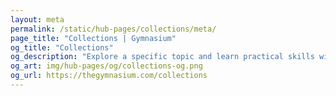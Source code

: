 ```yaml
---
layout: meta
permalink: /static/hub-pages/collections/meta/
page_title: "Collections | Gymnasium"
og_title: "Collections"
og_description: "Explore a specific topic and learn practical skills with free courses, tutorials, and resources."
og_art: img/hub-pages/og/collections-og.png
og_url: https://thegymnasium.com/collections
---
```


